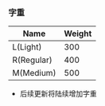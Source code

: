 ### 字重

| Name       | Weight |
| ---------- | ------ |
| L(Light)   | 300    |
| R(Regular) | 400    |
| M(Medium)  | 500    |

* 后续更新将陆续增加字重